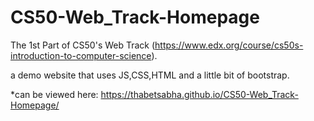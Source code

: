 # CS50-Web_Track-Homepage

The 1st Part of CS50's Web Track (https://www.edx.org/course/cs50s-introduction-to-computer-science).  
  
a demo website that uses JS,CSS,HTML and a little bit of bootstrap.  

*can be viewed here: https://thabetsabha.github.io/CS50-Web_Track-Homepage/
